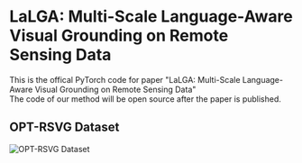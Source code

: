 # LaLGA: Multi-Scale Language-Aware Visual Grounding on Remote Sensing Data  
This is the offical PyTorch code for paper "LaLGA: Multi-Scale Language-Aware Visual Grounding on Remote Sensing Data"  
The code of our method will be open source after the paper is published.  
## OPT-RSVG Dataset 
![OPT-RSVG Dataset](https://github.com/like413/OPT-RSVG/blob/main/fig/OPT-RSVG.png)
